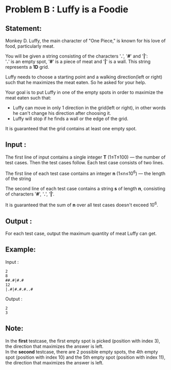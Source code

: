 # Problem B : Luffy is a Foodie

## Statement:

Monkey D. Luffy, the main character of "One Piece," is known for his love of food, particularly meat.

You will be given a string consisting of the characters '**.**', '**#**' and '**|**':<br> '**.**' is an empty spot, '**#**' is a piece of meat and '**|**' is a wall. This string represents a **1D** grid.

Luffy needs to choose a starting point and a walking direction(left or right) such that he maximizes the meat eaten.
So he asked for your help.

Your goal is to put Luffy in one of the empty spots in order to maximize the meat eaten such that:

- Luffy can move in only 1 direction in the grid(left or right), in other words he can't change his direction after choosing it.
- Luffy will stop if he finds a wall or the edge of the grid.

It is guaranteed that the grid contains at least one empty spot.

## Input :

The first line of input contains a single integer **T** (1≤T≤100) — the number of test cases. Then the test cases follow. Each test case consists of two lines.

The first line of each test case contains an integer **n** (1≤n≤10<sup>6</sup>) — the length of the string

The second line of each test case contains a string **s** of length **n**, consisting of characters '**#**', '**.**', '**|**'.

It is guaranteed that the sum of **n** over all test cases doesn't exceed 10<sup>6</sup>.

## Output :

For each test case, output the maximum quantity of meat Luffy can get.

## Example:

Input :

```
2
8
##.#|#.#
12
|.#|#.#.#..#
```

Output :

```
2
3
```

## Note:

In the **first** testcase, the first empty spot is picked (position with index 3), the direction that maximizes the answer is left.
<br>In the **second** testcase, there are 2 possible empty spots, the 4th empty spot (position with index 10) and the 5th empty spot (position with index 11), the direction that maximizes the answer is left.
